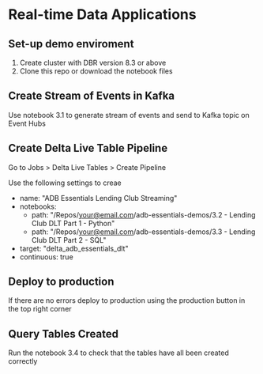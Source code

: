 # Real-time Data Applications 

## Set-up demo enviroment 

1. Create cluster with DBR version 8.3 or above
2. Clone this repo or download the notebook files 

## Create Stream of Events in Kafka

Use notebook 3.1 to generate stream of events and send to Kafka topic on Event Hubs

## Create Delta Live Table Pipeline

Go to Jobs > Delta Live Tables > Create Pipeline

Use the following settings to creae

- name: "ADB Essentials Lending Club Streaming"
- notebooks: 
  - path: "/Repos/your@email.com/adb-essentials-demos/3.2 - Lending Club DLT Part 1 - Python"
  - path: "/Repos/your@email.com/adb-essentials-demos/3.3 - Lending Club DLT Part 2 - SQL"
- target: "delta_adb_essentials_dlt"
- continuous: true

## Deploy to production 

If there are no errors deploy to production using the production button in the top right corner

## Query Tables Created

Run the notebook 3.4 to check that the tables have all been created correctly
